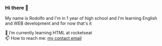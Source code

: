 ### Hi there 👋
My name is Rodolfo and I'm in 1 year of high school and I'm learning English and WEB development and for now that's it

🎒 I’m currently learning HTML at rocketseat
<br>
📫 How to reach me: <a href="mailto:rodolfonvjr081@gmail.com">my contact email</a> 
